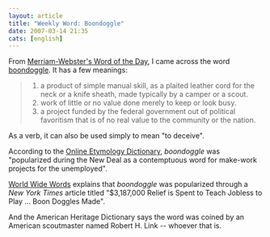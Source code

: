 ```yaml
---
layout: article
title: "Weekly Word: Boondoggle"
date: 2007-03-14 21:35
cats: [english]
---
```

From <a href="http://www.merriam-webster.com/cgi-bin/mwwodarch.pl?Mar.12.2007">Merriam-Webster's Word of the Day</a>, I came across the word <a href="http://dictionary.reference.com/browse/boondoggle">boondoggle</a>. It has a few meanings:

<blockquote>
<ol>
	<li>a product of simple manual skill, as a plaited leather cord for the neck or a knife sheath, made typically by a camper or a scout.</li>
	<li>work of little or no value done merely to keep or look busy.</li>
	<li>a project funded by the federal government out of political favoritism that is of no real value to the community or the nation.</li>
</ol>
</blockquote>

As a verb, it can also be used simply to mean "to deceive".

According to the <a href="http://www.etymonline.com/index.php?search=boondoggle&searchmode=none">Online Etymology Dictionary</a>, <em>boondoggle</em> was "popularized during the New Deal as a contemptuous word for make-work projects for the unemployed".

<a href="http://www.worldwidewords.org/weirdwords/ww-boo1.htm" title="World Wide Words - Boondoggle">World Wide Words</a> explains that <em>boondoggle</em> was popularized through a <em>New York Times</em> article titled "$3,187,000 Relief is Spent to Teach Jobless to Play ... Boon Doggles Made".

And the American Heritage Dictionary says the word was coined by an American scoutmaster named Robert H. Link -- whoever that is.
